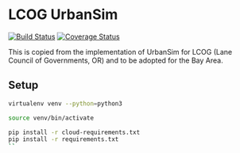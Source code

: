 LCOG UrbanSim
==============
[![Build Status](https://travis-ci.com/urbansim/lcog.svg?token=rKJPB96RrfqgLysqy5CS&branch=master)](https://travis-ci.com/urbansim/lcog) [![Coverage Status](https://coveralls.io/repos/github/urbansim/lcog/badge.svg?t=BmY1Ce)](https://coveralls.io/github/urbansim/lcog)

This is copied from the implementation of UrbanSim for LCOG (Lane Council of Governments, OR) and to be adopted for the Bay Area.

## Setup

```sh
virtualenv venv --python=python3

source venv/bin/activate

pip install -r cloud-requirements.txt
pip install -r requirements.txt
``
